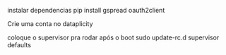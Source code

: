 instalar dependencias 
pip install gspread oauth2client





Crie uma conta no dataplicity

coloque o supervisor pra rodar após o boot
sudo update-rc.d supervisor defaults


